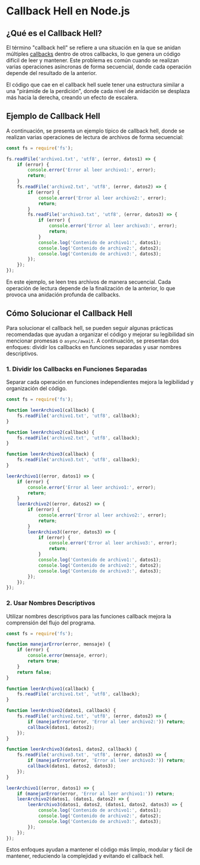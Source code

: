 # Callback Hell en Node.js

## ¿Qué es el Callback Hell?

El término "callback hell" se refiere a una situación en la que se anidan múltiples [callbacks](Node.JS/Callbacks.md) dentro de otros callbacks, lo que genera un código difícil de leer y mantener. Este problema es común cuando se realizan varias operaciones asíncronas de forma secuencial, donde cada operación depende del resultado de la anterior.

El código que cae en el callback hell suele tener una estructura similar a una "pirámide de la perdición", donde cada nivel de anidación se desplaza más hacia la derecha, creando un efecto de escalera.

## Ejemplo de Callback Hell

A continuación, se presenta un ejemplo típico de callback hell, donde se realizan varias operaciones de lectura de archivos de forma secuencial:

```javascript
const fs = require('fs');

fs.readFile('archivo1.txt', 'utf8', (error, datos1) => {
    if (error) {
        console.error('Error al leer archivo1:', error);
        return;
    }
    fs.readFile('archivo2.txt', 'utf8', (error, datos2) => {
        if (error) {
            console.error('Error al leer archivo2:', error);
            return;
        }
        fs.readFile('archivo3.txt', 'utf8', (error, datos3) => {
            if (error) {
                console.error('Error al leer archivo3:', error);
                return;
            }
            console.log('Contenido de archivo1:', datos1);
            console.log('Contenido de archivo2:', datos2);
            console.log('Contenido de archivo3:', datos3);
        });
    });
});
```

En este ejemplo, se leen tres archivos de manera secuencial. Cada operación de lectura depende de la finalización de la anterior, lo que provoca una anidación profunda de callbacks.

## Cómo Solucionar el Callback Hell

Para solucionar el callback hell, se pueden seguir algunas prácticas recomendadas que ayudan a organizar el código y mejorar su legibilidad sin mencionar promesas o `async/await`. A continuación, se presentan dos enfoques: dividir los callbacks en funciones separadas y usar nombres descriptivos.

### 1. Dividir los Callbacks en Funciones Separadas

Separar cada operación en funciones independientes mejora la legibilidad y organización del código.

```js
const fs = require('fs');

function leerArchivo1(callback) {
    fs.readFile('archivo1.txt', 'utf8', callback);
}

function leerArchivo2(callback) {
    fs.readFile('archivo2.txt', 'utf8', callback);
}

function leerArchivo3(callback) {
    fs.readFile('archivo3.txt', 'utf8', callback);
}

leerArchivo1((error, datos1) => {
    if (error) {
        console.error('Error al leer archivo1:', error);
        return;
    }
    leerArchivo2((error, datos2) => {
        if (error) {
            console.error('Error al leer archivo2:', error);
            return;
        }
        leerArchivo3((error, datos3) => {
            if (error) {
                console.error('Error al leer archivo3:', error);
                return;
            }
            console.log('Contenido de archivo1:', datos1);
            console.log('Contenido de archivo2:', datos2);
            console.log('Contenido de archivo3:', datos3);
        });
    });
});

```

### 2. Usar Nombres Descriptivos

Utilizar nombres descriptivos para las funciones callback mejora la comprensión del flujo del programa.

```js
const fs = require('fs');

function manejarError(error, mensaje) {
    if (error) {
        console.error(mensaje, error);
        return true;
    }
    return false;
}

function leerArchivo1(callback) {
    fs.readFile('archivo1.txt', 'utf8', callback);
}

function leerArchivo2(datos1, callback) {
    fs.readFile('archivo2.txt', 'utf8', (error, datos2) => {
        if (manejarError(error, 'Error al leer archivo2:')) return;
        callback(datos1, datos2);
    });
}

function leerArchivo3(datos1, datos2, callback) {
    fs.readFile('archivo3.txt', 'utf8', (error, datos3) => {
        if (manejarError(error, 'Error al leer archivo3:')) return;
        callback(datos1, datos2, datos3);
    });
}

leerArchivo1((error, datos1) => {
    if (manejarError(error, 'Error al leer archivo1:')) return;
    leerArchivo2(datos1, (datos1, datos2) => {
        leerArchivo3(datos1, datos2, (datos1, datos2, datos3) => {
            console.log('Contenido de archivo1:', datos1);
            console.log('Contenido de archivo2:', datos2);
            console.log('Contenido de archivo3:', datos3);
        });
    });
});

```

Estos enfoques ayudan a mantener el código más limpio, modular y fácil de mantener, reduciendo la complejidad y evitando el callback hell.